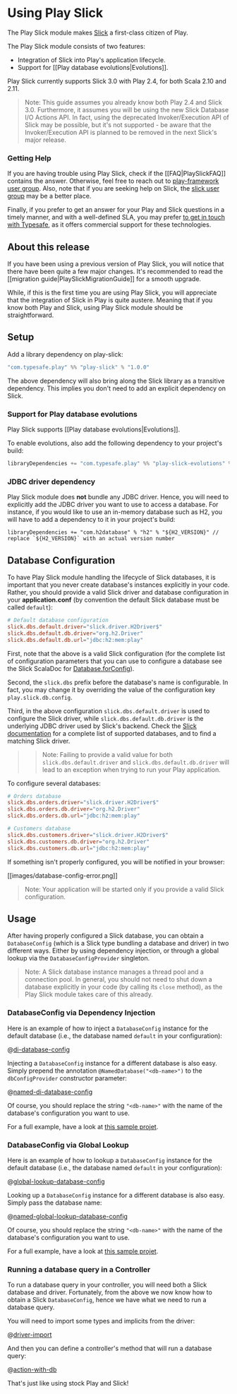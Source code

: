 # Using Play Slick

The Play Slick module makes [Slick](http://slick.typesafe.com/) a first-class citizen of Play.

The Play Slick module consists of two features:

  - Integration of Slick into Play's application lifecycle.
  - Support for [[Play database evolutions|Evolutions]].

Play Slick currently supports Slick 3.0 with Play 2.4, for both Scala 2.10 and 2.11.

> Note: This guide assumes you already know both Play 2.4 and Slick 3.0. Furthermore, it assumes you will be using the new Slick Database I/O Actions API. In fact, using the deprecated Invoker/Execution API of Slick may be possible, but it's not supported - be aware that the Invoker/Execution API is planned to be removed in the next Slick's major release.

### Getting Help

If you are having trouble using Play Slick, check if the [[FAQ|PlaySlickFAQ]] contains the answer. Otherwise, feel free to reach out to [play-framework user group]. Also, note that if you are seeking help on Slick, the [slick user group] may be a better place.

Finally, if you prefer to get an answer for your Play and Slick questions in a timely manner, and with a well-defined SLA, you may prefer [to get in touch with Typesafe](http://www.typesafe.com/subscription), as it offers commercial support for these technologies.

[play-framework user group]: https://groups.google.com/forum/#!forum/play-framework
[slick user group]: https://groups.google.com/forum/#!forum/scalaquery

## About this release

If you have been using a previous version of Play Slick, you will notice that there have been quite a few major changes. It's recommended to read the [[migration guide|PlaySlickMigrationGuide]] for a smooth upgrade.

While, if this is the first time you are using Play Slick, you will appreciate that the integration of Slick in Play is quite austere. Meaning that if you know both Play and Slick, using Play Slick module should be straightforward.

## Setup

Add a library dependency on play-slick:

```scala
"com.typesafe.play" %% "play-slick" % "1.0.0"
```

The above dependency will also bring along the Slick library as a transitive dependency. This implies you don't need to add an explicit dependency on Slick.

### Support for Play database evolutions

Play Slick supports [[Play database evolutions|Evolutions]].

To enable evolutions, also add the following dependency to your project's build:

```scala
libraryDependencies += "com.typesafe.play" %% "play-slick-evolutions" % "1.0.0"
```

### JDBC driver dependency

Play Slick module does **not** bundle any JDBC driver. Hence, you will need to explicitly add the JDBC driver you want to use to access a database. For instance, if you would like to use an in-memory database such as H2, you will have to add a dependency to it in your project's build:

```
libraryDependencies += "com.h2database" % "h2" % "${H2_VERSION}" // replace `${H2_VERSION}` with an actual version number
```

## Database Configuration

To have Play Slick module handling the lifecycle of Slick databases, it is important that you never create database's instances explicitly in your code. Rather, you should provide a valid Slick driver and database configuration in your **application.conf** (by convention the default Slick database must be called `default`):

```conf
# Default database configuration
slick.dbs.default.driver="slick.driver.H2Driver$"
slick.dbs.default.db.driver="org.h2.Driver"
slick.dbs.default.db.url="jdbc:h2:mem:play"
```

First, note that the above is a valid Slick configuration (for the complete list of configuration parameters that you can use to configure a database see the Slick ScalaDoc for [Database.forConfig]).

Second, the `slick.dbs` prefix before the database's name is configurable. In fact, you may change it by overriding the value of the configuration key `play.slick.db.config`.

Third, in the above configuration `slick.dbs.default.driver` is used to configure the Slick driver, while `slick.dbs.default.db.driver` is the underlying JDBC driver used by Slick's backend. Check the [Slick documentation] for a complete list of supported databases, and to find a matching Slick driver.

>> Note: Failing to provide a valid value for both `slick.dbs.default.driver` and `slick.dbs.default.db.driver` will lead to an exception when trying to run your Play application.

[Slick documentation]: http://slick.typesafe.com/docs
[Database.forConfig]: http://slick.typesafe.com/doc/3.0.0/api/index.html#slick.jdbc.JdbcBackend$DatabaseFactoryDef@forConfig(String,Config,Driver):Database

To configure several databases:

```conf
# Orders database
slick.dbs.orders.driver="slick.driver.H2Driver$"
slick.dbs.orders.db.driver="org.h2.Driver"
slick.dbs.orders.db.url="jdbc:h2:mem:play"

# Customers database
slick.dbs.customers.driver="slick.driver.H2Driver$"
slick.dbs.customers.db.driver="org.h2.Driver"
slick.dbs.customers.db.url="jdbc:h2:mem:play"
```

If something isn't properly configured, you will be notified in your browser:

[[images/database-config-error.png]]

> Note: Your application will be started only if you provide a valid Slick configuration.

## Usage

After having properly configured a Slick database, you can obtain a `DatabaseConfig` (which is a Slick type bundling a database and driver) in two different ways. Either by using dependency injection, or through a global lookup via the `DatabaseConfigProvider` singleton.

> Note: A Slick database instance manages a thread pool and a connection pool. In general, you should not need to shut down a database explicitly in your code (by calling its `close` method), as the Play Slick module takes care of this already.

### DatabaseConfig via Dependency Injection

Here is an example of how to inject a `DatabaseConfig` instance for the default database (i.e., the database named `default` in your configuration):

@[di-database-config](code/DI.scala)

Injecting a `DatabaseConfig` instance for a different database is also easy. Simply prepend the annotation `@NamedDatabase("<db-name>")` to the `dbConfigProvider` constructor parameter:

@[named-di-database-config](code/DI.scala)

Of course, you should replace the string `"<db-name>"` with the name of the database's configuration you want to use.

For a full example, have a look at [this sample projet](https://github.com/playframework/play-slick/tree/master/samples/di).

### DatabaseConfig via Global Lookup

Here is an example of how to lookup a `DatabaseConfig` instance for the default database (i.e., the database named `default` in your configuration):

@[global-lookup-database-config](code/GlobalLookup.scala)

Looking up a `DatabaseConfig` instance for a different database is also easy. Simply pass the database name:

@[named-global-lookup-database-config](code/GlobalLookup.scala)

Of course, you should replace the string `"<db-name>"` with the name of the database's configuration you want to use.

For a full example, have a look at [this sample projet](https://github.com/playframework/play-slick/tree/master/samples/basic).

### Running a database query in a Controller

To run a database query in your controller, you will need both a Slick database and driver. Fortunately, from the above we now know how to obtain a Slick `DatabaseConfig`, hence we have what we need to run a database query.

You will need to import some types and implicits from the driver:

@[driver-import](code/GlobalLookup.scala)

And then you can define a controller's method that will run a database query:

@[action-with-db](code/GlobalLookup.scala)

That's just like using stock Play and Slick!